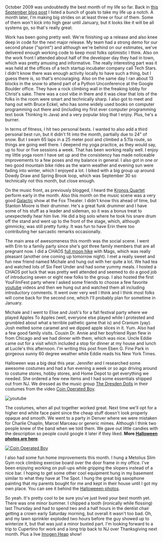 October 2009 was undoubtedly the best month of my life so far. Back in [this September blog post](/persblog/2009/09/phase-three) I listed a bunch of goals to take my life up a notch. A month later, I'm making big strides on at least three or four of them. Some of them won't kick into high gear until January, but it looks like it will be all systems go, so that's really great.

Work has been going pretty well. We're finishing up a release and also knee deep in code for the next major release. My team had a strong demo for our second phase ("sprint") and although we're behind on our estimates, we've delivered enough working code to keep most folks optimistic I think. Also on the work front I attended about half of the developer day they had in town, which was pretty amusing and informative. The really interesting part was it was held at the offices of a tech startup incubater company call Tech Stars. I didn't know there was enough activity locally to have such a thing, but I guess there is, so that's encouraging. Also on the same day I ran about 13 blocks in the snow to attend part of a Python Unconference at the Google Boulder office. They have a rock climbing wall in the freaking lobby for Christ's sake. There was a cool vibe in there and it was clear that lots of the folks in the room were smart and technically sharp. I also got to meet and hang out with Bruce Eckel, who has some widely used books on computer programming out there and (including my first ever computer programming text book Thinking In Java) and a very popular blog that I enjoy. Plus, he's a burner.

In terms of fitness, I hit two personal bests. I wanted to also add a third personal best run, but it didn't fit into the month, partially due to 24" of snow. But I swam 65 laps in a 25 meter pool and climbed a 5.11a route, so things are going well there. I deepend my yoga practice, as they would say, up to four or five sessions a week. That has been working really well. I enjoy my little yoga room I have set up and the consistency has made noticeable improvements to a few poses and my balance in general. I also got in one or two good mountain bike rides as the warm weather and evening sun were fading into winter, which I enjoyed a lot. I biked with a big group up around Dowdy Draw and Spring Brook loop, which was September 30 so technically not this month, but close enough.

On the music front, as previously blogged, I heard the [Kronos Quartet](/persblog/2009/10/black-angels) perform early in the month. Also this month on the music scene was a very good [Galactic](http://www.galacticfunk.com/) show at the Fox Theater. I didn't know this ahead of time, but Stanton Moore is their drummer. He's a great funk drummer and I have some of his stuff as a leader and sideman, so it was a bonus treat to unexpectedly hear him live. He did a big solo where he took his snare drum off the stand and went up to the front of the stage, which, although gimmicky, was still pretty funky. It was fun to have Erin there too contributing her sarcastic remarks occasionally.

The main area of awesomeness this month was the social scene. I went with Erin to a family party since she's got three family members that are all pregnant now. I did a CHAOS [full moon hike](/app/photos?gallery=fall_2009) with Mags, which was really pleasant (another one coming up tomorrow night). I met a really sweet and fun new friend named Michale and hung out with her quite a lot. We had tea and watched lots of Six Feet Under and had some yummy meals. I hosted a CHAOS pot luck that was pretty well attended and seemed to do a good job of introducing seven or eight new folks to the group. I also hosted the first YouFilmFest party where I asked some friends to choose a few favorite [youtube](https://www.youtube.com) videos and then we hung out and watched them all including introductory comments. It went over very well I think and I think most folks will come back for the second one, which I'll probably plan for sometime in January.

Michale and I went to Elise and Josh's for a fall festival party where we played Apples To Apples (well, everyone else played while I protested and grumbled about what a terrible pathetic game that is) and Cranium (yay). Josh melted some caramel and we dipped apple slices in it. Yum. Also had a few good family visits. Cousin Dr. Annie and her boyfriend Ryan flew in from Chicago and we had dinner with them, which was nice. Uncle Eddie came out for a visit which included a stop for dinner at my house and lunch at Lucile's this afternoon. I'm writing this post from Eben G. Fine Park in gorgeous sunny 60 degree weather while Eddie reads his New York Times.

Halloween was a big deal this year. Jennifer and I researched some awesome costumes and had a fun evening a week or so ago driving around to costume stores, hobby stores, and Home Depot to get everything we needed. She ordered a few new items and I had some essentials shipped out from NJ. We dressed as the music group [The Dresden Dolls](http://thedresdendolls.com) in their costumes from the video [Coin Operated Boy](https://www.youtube.com/watch?v=YAnyYTjjhJ0).

![youtube](https://www.youtube.com/embed/YAnyYTjjhJ0)

The costumes, when all put together worked great. Next time we'll opt for a higher end white face paint since the cheap stuff doesn't look properly opaque and smooth. We went to a party in Denver where we were mistaken for Charlie Chaplin, Marcel Marceau or generic mimes. Although I think two people knew of the band when we told them. We gave out little candies with the description so people could google it later if they liked. **More [Halloween photos are here](/app/photos?gallery=halloween_2009)**.

[![Coin Operated Boy](/photos/halloween_2009/002_coin_operated_boy.jpg)](/app/photos?gallery=halloween_2009)

I also had some fun home improvements this month. I hung a Metolius Slim Gym rock climbing exercise board over the door frame in my office. I've been enjoying working on pull-ups while gripping the slopers instead of a nice bar. I hoping to get some other cool equipment hung in my basement similar to what they have at The Spot. I hung the great big saxophone painting that my parents bought for me and kept in their house until I got my own place. You can see it behind the [Halloweeen photos](/app/photos?gallery=halloween_2009).

So yeah. It's pretty cool to be sure you've just lived your best month yet. There was one minor bummer. I chipped a tooth (ironically while flossing) last Thursday and had to spend two and a half hours in the dentist chair getting a crown early Saturday morning, but overall it wasn't too bad. Oh, and my lawn sprinkler exploded two hours before the guy showed up to winterize it, but that was just a minor busted part. I'm looking forward to a trip to Cupertino for work and a long trip back to NJ over Thanksgiving next month. Plus a live [Imogen Heap](http://imogenheap.com) show!
